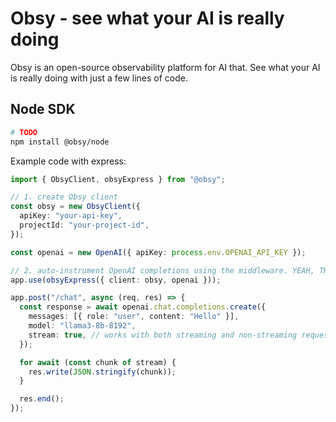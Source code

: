 # Obsy - see what your AI is really doing

Obsy is an open-source observability platform for AI that. See what your AI is really doing with just a few lines of code.

## Node SDK

```bash
# TODO
npm install @obsy/node
```

Example code with express:

```ts
import { ObsyClient, obsyExpress } from "@obsy";

// 1. create Obsy client
const obsy = new ObsyClient({
  apiKey: "your-api-key",
  projectId: "your-project-id",
});

const openai = new OpenAI({ apiKey: process.env.OPENAI_API_KEY });

// 2. auto-instrument OpenAI completions using the middleware. YEAH, THAT'S IT!
app.use(obsyExpress({ client: obsy, openai }));

app.post("/chat", async (req, res) => {
  const response = await openai.chat.completions.create({
    messages: [{ role: "user", content: "Hello" }],
    model: "llama3-8b-8192",
    stream: true, // works with both streaming and non-streaming requests
  });

  for await (const chunk of stream) {
    res.write(JSON.stringify(chunk));
  }

  res.end();
});
```

